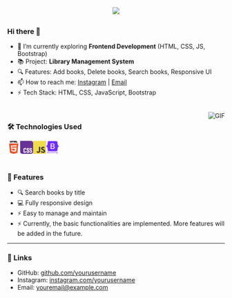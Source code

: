 <h1 align="center">
  <a href="#">
    <img src="https://readme-typing-svg.herokuapp.com/?lines=Welcome+to+Library+Management!;Manage+Books+Easily+with+Frontend+Tech&center=true&size=30">
  </a>
</h1>

### Hi there 👋

- 🌱 I’m currently exploring **Frontend Development** (HTML, CSS, JS, Bootstrap)  
- 📚 Project: **Library Management System**  
- 🔍 Features: Add books, Delete books, Search books, Responsive UI  
- 📫 How to reach me: [Instagram](https://www.instagram.com/_raj__kumar__09) | [Email](mailto:youremail@example.com)  
- ⚡ Tech Stack: HTML, CSS, JavaScript, Bootstrap  

<br/>

<img align="right" alt="GIF" height="170px" src="https://media.giphy.com/media/l0MYt5jPR6QX5pnqM/giphy.gif" />

### 🛠 Technologies Used

<img align="left" alt="HTML5" width="30px" src="https://raw.githubusercontent.com/github/explore/80688e429a7d4ef2fca1e82350fe8e3517d3494d/topics/html/html.png" />
<img align="left" alt="CSS3" width="30px" src="https://raw.githubusercontent.com/github/explore/80688e429a7d4ef2fca1e82350fe8e3517d3494d/topics/css/css.png" />
<img align="left" alt="JavaScript" width="30px" src="https://raw.githubusercontent.com/github/explore/80688e429a7d4ef2fca1e82350fe8e3517d3494d/topics/javascript/javascript.png" />
<img align="left" alt="Bootstrap" width="30px" src="https://raw.githubusercontent.com/devicons/devicon/master/icons/bootstrap/bootstrap-plain-wordmark.svg" />

<br/><br/><br/>

### 🚀 Features

- 🔍 Search books by title 
- 💻 Fully responsive design
- ⚡ Easy to manage and maintain
- ⚡ Currently, the basic functionalities are implemented. More features will be added in the future.

---

### 🔗 Links

- GitHub: [github.com/yourusername](https://github.com/RajWebdeveloper-coder)  
- Instagram: [instagram.com/yourusername](https://instagram.com/_raj__kumar__09)  
- Email: [youremail@example.com](mailto:rajkumar.webdevelop@gmail.com)

